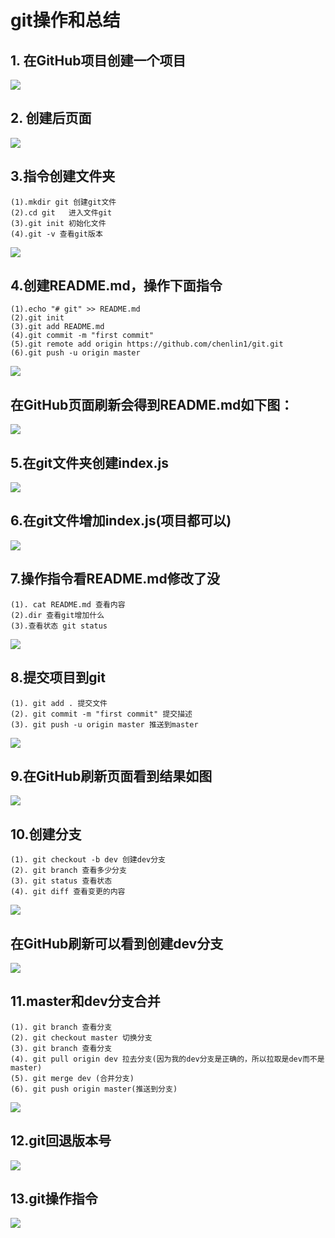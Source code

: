 # git操作和总结 #
## 1. 在GitHub项目创建一个项目  ##
![](https://i.imgur.com/jmLcZjW.png)
## 2. 创建后页面  ##
![](https://i.imgur.com/3ztSzvk.png)
## 3.指令创建文件夹
    (1).mkdir git 创建git文件
    (2).cd git   进入文件git
    (3).git init 初始化文件
    (4).git -v 查看git版本 
![](https://i.imgur.com/9gW4j7a.png)
## 4.创建README.md，操作下面指令
    (1).echo "# git" >> README.md
    (2).git init
    (3).git add README.md
    (4).git commit -m "first commit"
    (5).git remote add origin https://github.com/chenlin1/git.git
    (6).git push -u origin master 
![](https://i.imgur.com/NuJlCvP.png)
## 在GitHub页面刷新会得到README.md如下图： ##
![](https://i.imgur.com/ofyOpmo.png)
## 5.在git文件夹创建index.js ##
![](https://i.imgur.com/JxDcYIK.png)
## 6.在git文件增加index.js(项目都可以) ##
![](https://i.imgur.com/X522fLE.png)
## 7.操作指令看README.md修改了没
    (1). cat README.md 查看内容
    (2).dir 查看git增加什么
    (3).查看状态 git status 
![](https://i.imgur.com/LKWkFtb.png)
## 8.提交项目到git
    (1). git add . 提交文件
    (2). git commit -m "first commit" 提交描述
    (3). git push -u origin master 推送到master 
![](https://i.imgur.com/juRlHxD.png)
## 9.在GitHub刷新页面看到结果如图 ##
![](https://i.imgur.com/I1eWbQC.png)
## 10.创建分支
    (1). git checkout -b dev 创建dev分支
    (2). git branch 查看多少分支
    (3). git status 查看状态
    (4). git diff 查看变更的内容 
![](https://i.imgur.com/VHwWVb3.png) 
## 在GitHub刷新可以看到创建dev分支 ##
![](https://i.imgur.com/qf55ATe.png)
## 11.master和dev分支合并
    (1). git branch 查看分支
    (2). git checkout master 切换分支
    (3). git branch 查看分支
    (4). git pull origin dev 拉去分支(因为我的dev分支是正确的，所以拉取是dev而不是master)
    (5). git merge dev (合并分支)
    (6). git push origin master(推送到分支) 
![](https://i.imgur.com/6nPVsCc.png)
## 12.git回退版本号 ##
![](https://i.imgur.com/jhTQMzA.png)
## 13.git操作指令 ##
![](https://i.imgur.com/eiDOliY.jpg)